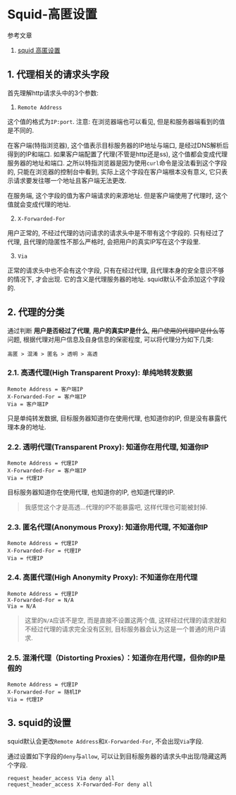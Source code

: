 # Squid-高匿设置

参考文章

1. [squid 高匿设置](https://www.cnblogs.com/vijayfly/p/5800038.html)

## 1. 代理相关的请求头字段

首先理解http请求头中的3个参数:

1. `Remote Address`

这个值的格式为`IP:port`. 注意: 在浏览器端也可以看见, 但是和服务器端看到的值是不同的. 

在客户端(特指浏览器), 这个值表示目标服务器的IP地址与端口, 是经过DNS解析后得到的IP和端口. 如果客户端配置了代理(不管是http还是ss), 这个值都会变成代理服务器的地址和端口. 之所以特指浏览器是因为使用`curl`命令是没法看到这个字段的, 只能在浏览器的控制台中看到, 实际上这个字段在客户端根本没有意义, 它只表示请求要发往哪一个地址且客户端无法更改.

在服务端, 这个字段的值为客户端请求的来源地址. 但是客户端使用了代理时, 这个值就会变成代理的地址.

2. `X-Forwarded-For`

用户正常的, 不经过代理的访问请求的请求头中是不带有这个字段的. 只有经过了代理, 且代理的隐匿性不那么严格时, 会把用户的真实IP写在这个字段里. 

3. `Via`

正常的请求头中也不会有这个字段, 只有在经过代理, 且代理本身的安全意识不够的情况下, 才会出现. 它的含义是代理服务器的地址. squid默认不会添加这个字段的.

## 2. 代理的分类

通过判断 **用户是否经过了代理**, **用户的真实IP是什么**, ~~用户使用的代理IP是什么~~等问题, 根据代理对用户信息及自身信息的保密程度, 可以将代理分为如下几类:

`高匿 > 混淆 > 匿名 > 透明 > 高透`

### 2.1. 高透代理(High Transparent Proxy): 单纯地转发数据

```
Remote Address = 客户端IP
X-Forwarded-For = 客户端IP
Via = 客户端IP
```

只是单纯转发数据, 目标服务器知道你在使用代理, 也知道你的IP, 但是没有暴露代理本身的地址.

### 2.2. 透明代理(Transparent Proxy): 知道你在用代理, 知道你IP

```
Remote Address = 代理IP
X-Forwarded-For = 客户端IP
Via = 代理IP
```

目标服务器知道你在使用代理, 也知道你的IP, 也知道代理的IP. 

> 我感觉这个才是高透...代理的IP不能暴露吧, 这样代理也可能被封掉.

### 2.3. 匿名代理(Anonymous Proxy): 知道你用代理, 不知道你IP

```
Remote Address = 代理IP
X-Forwarded-For = 代理IP
Via = 代理IP
```

### 2.4. 高匿代理(High Anonymity Proxy): 不知道你在用代理

```
Remote Address = 代理IP
X-Forwarded-For = N/A
Via = N/A
```

> 这里的`N/A`应该不是空, 而是直接不设置这两个值, 这样经过代理的请求就和不经过代理的请求完全没有区别, 目标服务器会认为这是一个普通的用户请求.

### 2.5. 混淆代理（Distorting Proxies）：知道你在用代理，但你的IP是假的

```
Remote Address = 代理IP
X-Forwarded-For = 随机IP
Via = 代理IP
```

## 3. squid的设置

squid默认会更改`Remote Address`和`X-Forwarded-For`, 不会出现`Via`字段.

通过设置如下字段的`deny`与`allow`, 可以让到目标服务器的请求头中出现/隐藏这两个字段.

```
request_header_access Via deny all
request_header_access X-Forwarded-For deny all
```